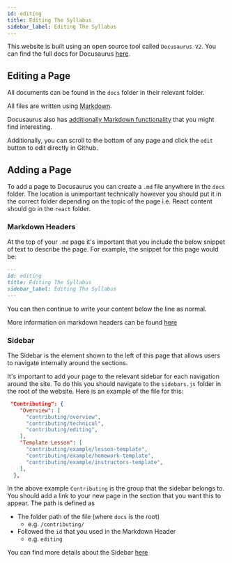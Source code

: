 ```yaml
---
id: editing
title: Editing The Syllabus
sidebar_label: Editing The Syllabus
---
```


This website is built using an open source tool called `Docusaurus V2`. You can find the full docs for Docusaurus [here](https://v2.docusaurus.io/docs/).

## Editing a Page

All documents can be found in the `docs` folder in their relevant folder.

All files are written using [Markdown](https://daringfireball.net/projects/markdown/syntax).

Docusaurus also has [additionally Markdown functionality](https://v2.docusaurus.io/docs/markdown-features) that you might find interesting.

Additionally, you can scroll to the bottom of any page and click the `edit` button to edit directly in Github.

## Adding a Page

To add a page to Docusaurus you can create a `.md` file anywhere in the `docs` folder. The location is unimportant technically however you should put it in the correct folder depending on the topic of the page i.e. React content should go in the `react` folder.

### Markdown Headers

At the top of your `.md` page it's important that you include the below snippet of text to describe the page. For example, the snippet for this page would be:

```md
---
id: editing
title: Editing The Syllabus
sidebar_label: Editing The Syllabus
---
```

You can then continue to write your content below the line as normal.

More information on markdown headers can be found [here](https://v2.docusaurus.io/docs/markdown-features#markdown-headers)

### Sidebar

The Sidebar is the element shown to the left of this page that allows users to navigate internally around the sections.

It's important to add your page to the relevant sidebar for each navigation around the site. To do this you should navigate to the `sidebars.js` folder in the root of the website. Here is an example of the file for this:

```json
 "Contributing": {
    "Overview": [
      "contributing/overview",
      "contributing/technical",
      "contributing/editing",
    ],
    "Template Lesson": [
      "contributing/example/lesson-template",
      "contributing/example/homework-template",
      "contributing/example/instructors-template",
    ],
  },
```

In the above example `Contributing` is the group that the sidebar belongs to. You should add a link to your new page in the section that you want this to appear. The path is defined as

- The folder path of the file (where `docs` is the root)
  - e.g. `/contributing/`
- Followed the `id` that you used in the Markdown Header
  - e.g. `editing`

You can find more details about the Sidebar [here](https://v2.docusaurus.io/docs/docs-introduction#sidebar-object)
